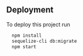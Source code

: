 ## Deployment

To deploy this project run

```bash
  npm install
  sequelize-cli db:migrate
  npm start
```